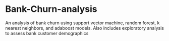 # Bank-Churn-analysis
An analysis of bank churn using support vector machine, random forest, k nearest neighbors, and adaboost models. Also includes exploratory analysis to assess bank customer demographics
